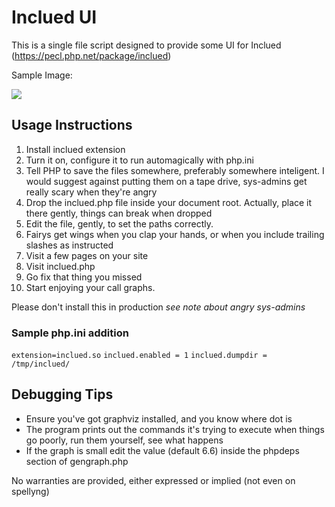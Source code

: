 # Inclued UI

This is a single file script designed to provide some UI for Inclued (https://pecl.php.net/package/inclued)

Sample Image: 

![](https://github.com/perftools/Inclued-UI/raw/master/inclued-wondernetwork.png)

## Usage Instructions

1.  Install inclued extension
2.  Turn it on, configure it to run automagically with php.ini
3.  Tell PHP to save the files somewhere, preferably somewhere inteligent. I would suggest against putting them on a tape drive, sys-admins get really scary when they're angry
4.  Drop the inclued.php file inside your document root. Actually, place it there gently, things can break when dropped
5.  Edit the file, gently, to set the paths correctly.
6.  Fairys get wings when you clap your hands, or when you include trailing slashes as instructed
7.  Visit a few pages on your site
8.  Visit inclued.php
9.  Go fix that thing you missed
10.  Start enjoying your call graphs.

Please don't install this in production *see note about angry sys-admins*

### Sample php.ini addition
`extension=inclued.so`
`inclued.enabled = 1`
`inclued.dumpdir = /tmp/inclued/`


## Debugging Tips

* Ensure you've got graphviz installed, and you know where dot is
* The program prints out the commands it's trying to execute when things go poorly, run them yourself, see what happens
* If the graph is small edit the value (default 6.6) inside the phpdeps section of gengraph.php


No warranties are provided, either expressed or implied (not even on spellyng)

